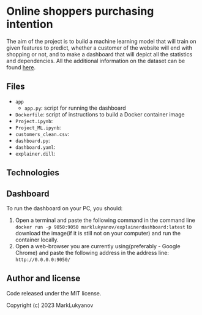 # Online shoppers purchasing intention
The aim of the project is to build a machine learning model that will train on given features to predict, whether a customer of the website will end with shopping or not, and to make a dashboard that will depict all the statistics and dependencies. All the additional information on the dataset can be found [here](https://archive.ics.uci.edu/dataset/468/online+shoppers+purchasing+intention+dataset).

## Files
- `app`
  - `app.py`: script for running the dashboard
- `Dockerfile`: script of instructions to build a Docker container image
- `Project.ipynb`: 
- `Project_ML.ipynb`:
- `customers_clean.csv`:
- `dashboard.py`:
- `dashboard.yaml`:
- `explainer.dill`: 

## Technologies

## Dashboard
To run the dashboard on your PC, you should:
1. Open a terminal and paste the following command in the command line `docker run -p 9050:9050 marklukyanov/explainerdashboard:latest` to download the image(if it is still not on your computer) and run the container locally.
2. Open a web-browser you are currently using(preferably - Google Chrome) and paste the following address in the address line: `http://0.0.0.0:9050/`

## Author and license
Code released under the MIT license.

Copyright (c) 2023 MarkLukyanov
